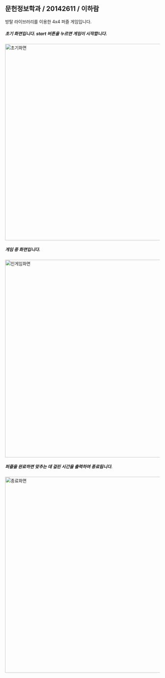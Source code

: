 ## 문헌정보학과 / 20142611 / 이하람
방탈 라이브러리를 이용한 4x4 퍼즐 게임입니다.

##### 초기 화면입니다. start 버튼을 누르면 게임이 시작합니다.
<img width="640" alt="초기화면" src="https://user-images.githubusercontent.com/62413705/94996137-bce57e00-05dd-11eb-95fe-eb33643e11d3.png">


##### 게임 중 화면입니다.
<img width="644" alt="인게임화면" src="https://user-images.githubusercontent.com/62413705/94996332-0a161f80-05df-11eb-9ce6-2c7946087eb1.png">


##### 퍼즐을 완료하면 맞추는 데 걸린 시간을 출력하며 종료됩니다.
<img width="638" alt="종료화면" src="https://user-images.githubusercontent.com/62413705/94996138-beaf4180-05dd-11eb-95fc-a1f240182269.png">
